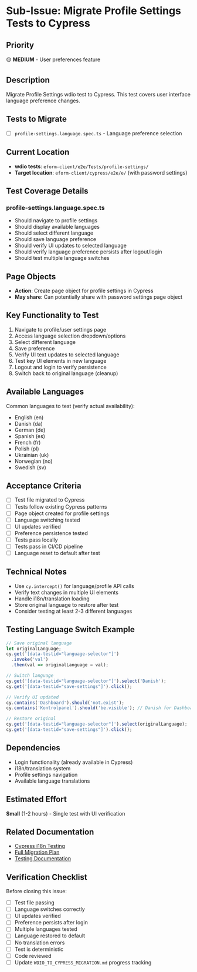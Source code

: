# Sub-Issue: Migrate Profile Settings Tests to Cypress

## Priority
🟡 **MEDIUM** - User preferences feature

## Description
Migrate Profile Settings wdio test to Cypress. This test covers user interface language preference changes.

## Tests to Migrate

- [ ] `profile-settings.language.spec.ts` - Language preference selection

## Current Location
- **wdio tests**: `eform-client/e2e/Tests/profile-settings/`
- **Target location**: `eform-client/cypress/e2e/e/` (with password settings)

## Test Coverage Details

### profile-settings.language.spec.ts
- Should navigate to profile settings
- Should display available languages
- Should select different language
- Should save language preference
- Should verify UI updates to selected language
- Should verify language preference persists after logout/login
- Should test multiple language switches

## Page Objects
- **Action**: Create page object for profile settings in Cypress
- **May share**: Can potentially share with password settings page object

## Key Functionality to Test
1. Navigate to profile/user settings page
2. Access language selection dropdown/options
3. Select different language
4. Save preference
5. Verify UI text updates to selected language
6. Test key UI elements in new language
7. Logout and login to verify persistence
8. Switch back to original language (cleanup)

## Available Languages
Common languages to test (verify actual availability):
- English (en)
- Danish (da)
- German (de)
- Spanish (es)
- French (fr)
- Polish (pl)
- Ukrainian (uk)
- Norwegian (no)
- Swedish (sv)

## Acceptance Criteria
- [ ] Test file migrated to Cypress
- [ ] Tests follow existing Cypress patterns
- [ ] Page object created for profile settings
- [ ] Language switching tested
- [ ] UI updates verified
- [ ] Preference persistence tested
- [ ] Tests pass locally
- [ ] Tests pass in CI/CD pipeline
- [ ] Language reset to default after test

## Technical Notes
- Use `cy.intercept()` for language/profile API calls
- Verify text changes in multiple UI elements
- Handle i18n/translation loading
- Store original language to restore after test
- Consider testing at least 2-3 different languages

## Testing Language Switch Example
```typescript
// Save original language
let originalLanguage;
cy.get('[data-testid="language-selector"]')
  .invoke('val')
  .then(val => originalLanguage = val);

// Switch language
cy.get('[data-testid="language-selector"]').select('Danish');
cy.get('[data-testid="save-settings"]').click();

// Verify UI updated
cy.contains('Dashboard').should('not.exist');
cy.contains('Kontrolpanel').should('be.visible'); // Danish for Dashboard

// Restore original
cy.get('[data-testid="language-selector"]').select(originalLanguage);
cy.get('[data-testid="save-settings"]').click();
```

## Dependencies
- Login functionality (already available in Cypress)
- i18n/translation system
- Profile settings navigation
- Available language translations

## Estimated Effort
**Small** (1-2 hours) - Single test with UI verification

## Related Documentation
- [Cypress i18n Testing](https://docs.cypress.io/guides/references/configuration#Internationalization)
- [Full Migration Plan](../WDIO_TO_CYPRESS_MIGRATION.md)
- [Testing Documentation](../eform-client/TESTING.md)

## Verification Checklist
Before closing this issue:
- [ ] Test file passing
- [ ] Language switches correctly
- [ ] UI updates verified
- [ ] Preference persists after login
- [ ] Multiple languages tested
- [ ] Language restored to default
- [ ] No translation errors
- [ ] Test is deterministic
- [ ] Code reviewed
- [ ] Update `WDIO_TO_CYPRESS_MIGRATION.md` progress tracking
